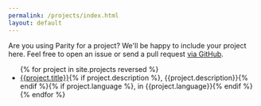 ```yaml
---
permalink: /projects/index.html
layout: default
---
```


<p>Are you using Parity for a project?  We'll be happy to include your project here.  Feel free to open an issue or send a pull request <a href="https://github.com/licensezero/paritylicense.com/issues">via GitHub</a>.</p>

<ul class="projects">
{% for project in site.projects reversed %}
<li>
    <a href="{{project.url}}">{{project.title}}</a>{% if project.description %}, {{project.description}}{% endif %}{% if project.language %}, in {{project.language}}{% endif %}
  </li>
  {% endfor %}
</ul>

